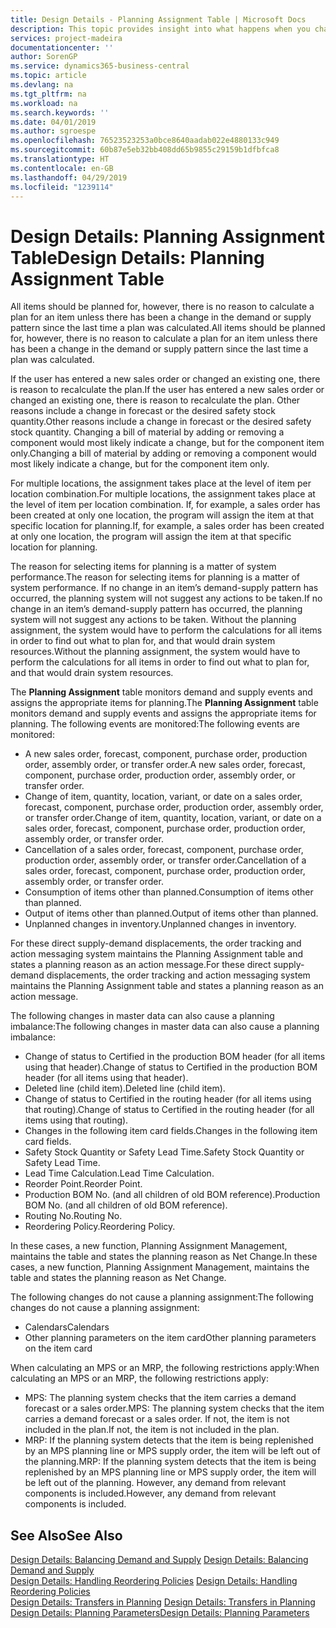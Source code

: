 ```yaml
---
title: Design Details - Planning Assignment Table | Microsoft Docs
description: This topic provides insight into what happens when you change how you plan for an item.
services: project-madeira
documentationcenter: ''
author: SorenGP
ms.service: dynamics365-business-central
ms.topic: article
ms.devlang: na
ms.tgt_pltfrm: na
ms.workload: na
ms.search.keywords: ''
ms.date: 04/01/2019
ms.author: sgroespe
ms.openlocfilehash: 76523523253a0bce8640aadab022e4880133c949
ms.sourcegitcommit: 60b87e5eb32bb408dd65b9855c29159b1dfbfca8
ms.translationtype: HT
ms.contentlocale: en-GB
ms.lasthandoff: 04/29/2019
ms.locfileid: "1239114"
---
```

# <a name="design-details-planning-assignment-table"></a><span data-ttu-id="096e5-103">Design Details: Planning Assignment Table</span><span class="sxs-lookup"><span data-stu-id="096e5-103">Design Details: Planning Assignment Table</span></span>
<span data-ttu-id="096e5-104">All items should be planned for, however, there is no reason to calculate a plan for an item unless there has been a change in the demand or supply pattern since the last time a plan was calculated.</span><span class="sxs-lookup"><span data-stu-id="096e5-104">All items should be planned for, however, there is no reason to calculate a plan for an item unless there has been a change in the demand or supply pattern since the last time a plan was calculated.</span></span>  

<span data-ttu-id="096e5-105">If the user has entered a new sales order or changed an existing one, there is reason to recalculate the plan.</span><span class="sxs-lookup"><span data-stu-id="096e5-105">If the user has entered a new sales order or changed an existing one, there is reason to recalculate the plan.</span></span> <span data-ttu-id="096e5-106">Other reasons include a change in forecast or the desired safety stock quantity.</span><span class="sxs-lookup"><span data-stu-id="096e5-106">Other reasons include a change in forecast or the desired safety stock quantity.</span></span> <span data-ttu-id="096e5-107">Changing a bill of material by adding or removing a component would most likely indicate a change, but for the component item only.</span><span class="sxs-lookup"><span data-stu-id="096e5-107">Changing a bill of material by adding or removing a component would most likely indicate a change, but for the component item only.</span></span>  

<span data-ttu-id="096e5-108">For multiple locations, the assignment takes place at the level of item per location combination.</span><span class="sxs-lookup"><span data-stu-id="096e5-108">For multiple locations, the assignment takes place at the level of item per location combination.</span></span> <span data-ttu-id="096e5-109">If, for example, a sales order has been created at only one location, the program will assign the item at that specific location for planning.</span><span class="sxs-lookup"><span data-stu-id="096e5-109">If, for example, a sales order has been created at only one location, the program will assign the item at that specific location for planning.</span></span>  

<span data-ttu-id="096e5-110">The reason for selecting items for planning is a matter of system performance.</span><span class="sxs-lookup"><span data-stu-id="096e5-110">The reason for selecting items for planning is a matter of system performance.</span></span> <span data-ttu-id="096e5-111">If no change in an item’s demand-supply pattern has occurred, the planning system will not suggest any actions to be taken.</span><span class="sxs-lookup"><span data-stu-id="096e5-111">If no change in an item’s demand-supply pattern has occurred, the planning system will not suggest any actions to be taken.</span></span> <span data-ttu-id="096e5-112">Without the planning assignment, the system would have to perform the calculations for all items in order to find out what to plan for, and that would drain system resources.</span><span class="sxs-lookup"><span data-stu-id="096e5-112">Without the planning assignment, the system would have to perform the calculations for all items in order to find out what to plan for, and that would drain system resources.</span></span>  

<span data-ttu-id="096e5-113">The **Planning Assignment** table monitors demand and supply events and assigns the appropriate items for planning.</span><span class="sxs-lookup"><span data-stu-id="096e5-113">The **Planning Assignment** table monitors demand and supply events and assigns the appropriate items for planning.</span></span> <span data-ttu-id="096e5-114">The following events are monitored:</span><span class="sxs-lookup"><span data-stu-id="096e5-114">The following events are monitored:</span></span>  

* <span data-ttu-id="096e5-115">A new sales order, forecast, component, purchase order, production order, assembly order, or transfer order.</span><span class="sxs-lookup"><span data-stu-id="096e5-115">A new sales order, forecast, component, purchase order, production order, assembly order, or transfer order.</span></span>  
* <span data-ttu-id="096e5-116">Change of item, quantity, location, variant, or date on a sales order, forecast, component, purchase order, production order, assembly order, or transfer order.</span><span class="sxs-lookup"><span data-stu-id="096e5-116">Change of item, quantity, location, variant, or date on a sales order, forecast, component, purchase order, production order, assembly order, or transfer order.</span></span>  
* <span data-ttu-id="096e5-117">Cancellation of a sales order, forecast, component, purchase order, production order, assembly order, or transfer order.</span><span class="sxs-lookup"><span data-stu-id="096e5-117">Cancellation of a sales order, forecast, component, purchase order, production order, assembly order, or transfer order.</span></span>  
* <span data-ttu-id="096e5-118">Consumption of items other than planned.</span><span class="sxs-lookup"><span data-stu-id="096e5-118">Consumption of items other than planned.</span></span>  
* <span data-ttu-id="096e5-119">Output of items other than planned.</span><span class="sxs-lookup"><span data-stu-id="096e5-119">Output of items other than planned.</span></span>  
* <span data-ttu-id="096e5-120">Unplanned changes in inventory.</span><span class="sxs-lookup"><span data-stu-id="096e5-120">Unplanned changes in inventory.</span></span>  

<span data-ttu-id="096e5-121">For these direct supply-demand displacements, the order tracking and action messaging system maintains the Planning Assignment table and states a planning reason as an action message.</span><span class="sxs-lookup"><span data-stu-id="096e5-121">For these direct supply-demand displacements, the order tracking and action messaging system maintains the Planning Assignment table and states a planning reason as an action message.</span></span>  

<span data-ttu-id="096e5-122">The following changes in master data can also cause a planning imbalance:</span><span class="sxs-lookup"><span data-stu-id="096e5-122">The following changes in master data can also cause a planning imbalance:</span></span>  

* <span data-ttu-id="096e5-123">Change of status to Certified in the production BOM header (for all items using that header).</span><span class="sxs-lookup"><span data-stu-id="096e5-123">Change of status to Certified in the production BOM header (for all items using that header).</span></span>  
* <span data-ttu-id="096e5-124">Deleted line (child item).</span><span class="sxs-lookup"><span data-stu-id="096e5-124">Deleted line (child item).</span></span>  
* <span data-ttu-id="096e5-125">Change of status to Certified in the routing header (for all items using that routing).</span><span class="sxs-lookup"><span data-stu-id="096e5-125">Change of status to Certified in the routing header (for all items using that routing).</span></span>  
* <span data-ttu-id="096e5-126">Changes in the following item card fields.</span><span class="sxs-lookup"><span data-stu-id="096e5-126">Changes in the following item card fields.</span></span>  
* <span data-ttu-id="096e5-127">Safety Stock Quantity or Safety Lead Time.</span><span class="sxs-lookup"><span data-stu-id="096e5-127">Safety Stock Quantity or Safety Lead Time.</span></span>  
* <span data-ttu-id="096e5-128">Lead Time Calculation.</span><span class="sxs-lookup"><span data-stu-id="096e5-128">Lead Time Calculation.</span></span>  
* <span data-ttu-id="096e5-129">Reorder Point.</span><span class="sxs-lookup"><span data-stu-id="096e5-129">Reorder Point.</span></span>  
* <span data-ttu-id="096e5-130">Production BOM No. (and all children of old BOM reference).</span><span class="sxs-lookup"><span data-stu-id="096e5-130">Production BOM No. (and all children of old BOM reference).</span></span>  
* <span data-ttu-id="096e5-131">Routing No.</span><span class="sxs-lookup"><span data-stu-id="096e5-131">Routing No.</span></span>  
* <span data-ttu-id="096e5-132">Reordering Policy.</span><span class="sxs-lookup"><span data-stu-id="096e5-132">Reordering Policy.</span></span>  

<span data-ttu-id="096e5-133">In these cases, a new function, Planning Assignment Management, maintains the table and states the planning reason as Net Change.</span><span class="sxs-lookup"><span data-stu-id="096e5-133">In these cases, a new function, Planning Assignment Management, maintains the table and states the planning reason as Net Change.</span></span>  

<span data-ttu-id="096e5-134">The following changes do not cause a planning assignment:</span><span class="sxs-lookup"><span data-stu-id="096e5-134">The following changes do not cause a planning assignment:</span></span>  

* <span data-ttu-id="096e5-135">Calendars</span><span class="sxs-lookup"><span data-stu-id="096e5-135">Calendars</span></span>  
* <span data-ttu-id="096e5-136">Other planning parameters on the item card</span><span class="sxs-lookup"><span data-stu-id="096e5-136">Other planning parameters on the item card</span></span>  

<span data-ttu-id="096e5-137">When calculating an MPS or an MRP, the following restrictions apply:</span><span class="sxs-lookup"><span data-stu-id="096e5-137">When calculating an MPS or an MRP, the following restrictions apply:</span></span>  

* <span data-ttu-id="096e5-138">MPS: The planning system checks that the item carries a demand forecast or a sales order.</span><span class="sxs-lookup"><span data-stu-id="096e5-138">MPS: The planning system checks that the item carries a demand forecast or a sales order.</span></span> <span data-ttu-id="096e5-139">If not, the item is not included in the plan.</span><span class="sxs-lookup"><span data-stu-id="096e5-139">If not, the item is not included in the plan.</span></span>  
* <span data-ttu-id="096e5-140">MRP: If the planning system detects that the item is being replenished by an MPS planning line or MPS supply order, the item will be left out of the planning.</span><span class="sxs-lookup"><span data-stu-id="096e5-140">MRP: If the planning system detects that the item is being replenished by an MPS planning line or MPS supply order, the item will be left out of the planning.</span></span> <span data-ttu-id="096e5-141">However, any demand from relevant components is included.</span><span class="sxs-lookup"><span data-stu-id="096e5-141">However, any demand from relevant components is included.</span></span>  

## <a name="see-also"></a><span data-ttu-id="096e5-142">See Also</span><span class="sxs-lookup"><span data-stu-id="096e5-142">See Also</span></span>  
<span data-ttu-id="096e5-143">[Design Details: Balancing Demand and Supply](design-details-balancing-demand-and-supply.md) </span><span class="sxs-lookup"><span data-stu-id="096e5-143">[Design Details: Balancing Demand and Supply](design-details-balancing-demand-and-supply.md) </span></span>  
<span data-ttu-id="096e5-144">[Design Details: Handling Reordering Policies](design-details-handling-reordering-policies.md) </span><span class="sxs-lookup"><span data-stu-id="096e5-144">[Design Details: Handling Reordering Policies](design-details-handling-reordering-policies.md) </span></span>  
<span data-ttu-id="096e5-145">[Design Details: Transfers in Planning](design-details-transfers-in-planning.md) </span><span class="sxs-lookup"><span data-stu-id="096e5-145">[Design Details: Transfers in Planning](design-details-transfers-in-planning.md) </span></span>  
[<span data-ttu-id="096e5-146">Design Details: Planning Parameters</span><span class="sxs-lookup"><span data-stu-id="096e5-146">Design Details: Planning Parameters</span></span>](design-details-planning-parameters.md)  
